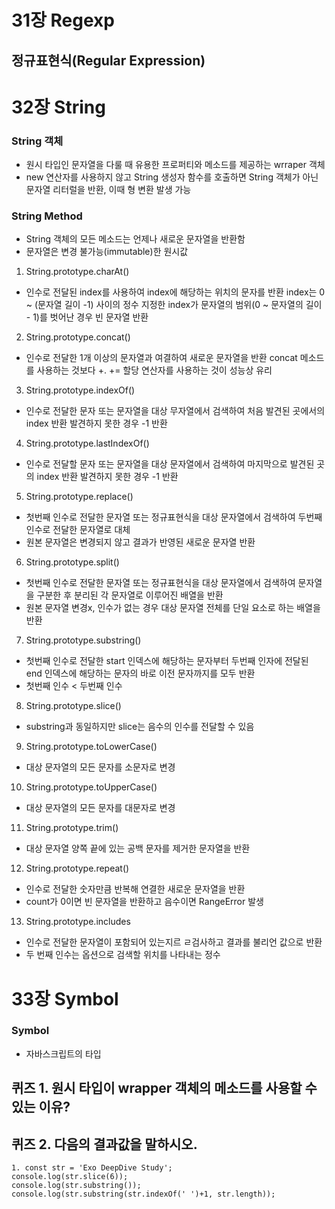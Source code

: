 # 31장 Regexp

## 정규표현식(Regular Expression)

# 32장 String

### String 객체
- 원시 타입인 문자열을 다룰 때 유용한 프로퍼티와 메소드를 제공하는 wrraper 객체
- new 연산자를 사용하지 않고 String 생성자 함수를 호출하면 String 객체가 아닌 문자열 리터럴을 반환, 이때 형 변환 발생 가능

### String Method
- String 객체의 모든 메소드는 언제나 새로운 문자열을 반환함 
- 문자열은 변경 불가능(immutable)한 원시값

1. String.prototype.charAt()
- 인수로 전달된 index를 사용하여 index에 해당하는 위치의 문자를 반환
index는 0 ~ (문자열 길이 -1) 사이의 정수
지정한 index가 문자열의 범위(0 ~ 문자열의 길이 - 1)를 벗어난 경우 빈 문자열 반환

2. String.prototype.concat()
- 인수로 전달한 1개 이상의 문자열과 여결하여 새로운 문자열을 반환
concat 메소드를 사용하는 것보다 +. += 할당 연산자를 사용하는 것이 성능상 유리

3. String.prototype.indexOf()
- 인수로 전달한 문자 또는 문자열을 대상 무자열에서 검색하여 처음 발견된 곳에서의 index 반환
발견하지 못한 경우 -1 반환

4. String.prototype.lastIndexOf()
- 인수로 전달할 문자 또는 문자열을 대상 문자열에서 검색하여 마지막으로 발견된 곳의 index 반환
발견하지 못한 경우 -1 반환

5. String.prototype.replace()
- 첫번째 인수로 전달한 문자열 또는 정규표현식을 대상 문자열에서 검색하여 두번째 인수로 전달한 문자열로 대체
- 원본 문자열은 변경되지 않고 결과가 반영된 새로운 문자열 반환

6. String.prototype.split()
- 첫번째 인수로 전달한 문자열 또는 정규표현식을 대상 문자열에서 검색하여 문자열을 구분한 후 분리된 각 문자열로 이루어진 배열을 반환
- 원본 문자열 변경x, 인수가 없는 경우 대상 문자열 전체를 단일 요소로 하는 배열을 반환

7. String.prototype.substring()
- 첫번째 인수로 전달한 start 인덱스에 해당하는 문자부터 두번째 인자에 전달된 end 인덱스에 해당하는 문자의 바로 이전 문자까지를 모두 반환
- 첫번째 인수 < 두번째 인수

8. String.prototype.slice()
- substring과 동일하지만 slice는 음수의 인수를 전달할 수 있음

9. String.prototype.toLowerCase()
- 대상 문자열의 모든 문자를 소문자로 변경

10. String.prototype.toUpperCase()
- 대상 문자열의 모든 문자를 대문자로 변경

11. String.prototype.trim()
- 대상 문자열 양쪽 끝에 있는 공백 문자를 제거한 문자열을 반환

12. String.prototype.repeat()
- 인수로 전달한 숫자만큼 반복해 연결한 새로운 문자열을 반환
-  count가 0이면 빈 문자열을 반환하고 음수이면 RangeError 발생

13. String.prototype.includes
- 인수로 전달한 문자열이 포함되어 있는지르 ㄹ검사하고 결과를 불리언 값으로 반환
- 두 번째 인수는 옵션으로 검색할 위치를 나타내는 정수

# 33장 Symbol
### Symbol
- 자바스크립트의 타입


## 퀴즈 1. 원시 타입이 wrapper 객체의 메소드를 사용할 수 있는 이유?

## 퀴즈 2. 다음의 결과값을 말하시오.
```
1. const str = 'Exo DeepDive Study';
console.log(str.slice(6));
console.log(str.substring());
console.log(str.substring(str.indexOf(' ')+1, str.length)); 
```